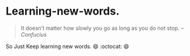 # Learning-new-words.
> It doesn’t matter how slowly you go as long as you do not stop. – *Confucius*

So Just Keep learning new words.  :smile: :octocat:
:smile:
